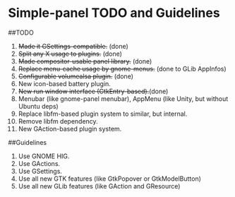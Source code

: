 Simple-panel TODO and Guidelines
================================

##TODO

1. ~~Made it GSettings-compatible.~~ (done)
2. ~~Split any X usage to plugins.~~ (done)
3. ~~Made compositor-usable panel library.~~ (done)
4. ~~Replace menu-cache usage by gnome-menus.~~ (done to GLib AppInfos)
5. ~~Configurable volumealsa plugin.~~ (done)
6. New icon-based battery plugin.
7. ~~New run window interface (GtkEntry-based).~~(done)
8. Menubar (like gnome-panel menubar), AppMenu (like Unity, but without Ubuntu deps)
9. Replace libfm-based plugin system to similar, but internal.
10. Remove libfm dependency.
11. New GAction-based plugin system.


##Guidelines

1. Use GNOME HIG.
2. Use GActions.
3. Use GSettings.
4. Use all new GTK features (like GtkPopover or GtkModelButton)
5. Use all new GLib features (like GAction and GResource)
